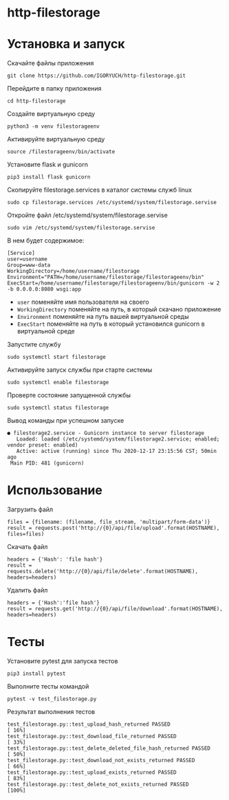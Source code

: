 # http-filestorage

# Установка и запуск
Скачайте файлы приложения
```
git clone https://github.com/IGORYUCH/http-filestorage.git
```
Перейдите в папку приложения
```
cd http-filestorage
```
Создайте виртуальную среду
```
python3 -m venv filestorageenv
```
Активируйте виртуальную среду
```
source /filestorageenv/bin/activate
```
Установите flask и gunicorn
```
pip3 install flask gunicorn
```
Скопируйте filestorage.services в каталог системы служб linux
```
sudo cp filestorage.services /etc/systemd/system/filestorage.servise
```
Откройте файл /etc/systemd/system/filestorage.servise
```
sudo vim /etc/systemd/system/filestorage.servise
```
В нем будет содержимое:
```
[Service]
user=username
Group=www-data
WorkingDirectory=/home/username/filestorage
Environment="PATH=/home/username/filestorage/filestorageenv/bin"
ExecStart=/home/username/filestorage/filestorageenv/bin/gunicorn -w 2 -b 0.0.0.0:8080 wsgi:app
```
* `user` поменяйте имя пользователя на своего
* `WorkingDirectory` поменяйте на путь, в который скачано приложение
* `Environment` поменяйте на путь вашей виртуальной среды
* `ExecStart` поменяйте на путь в который установился gunicorn в виртуальной среде

Запустите службу 
```
sudo systemctl start filestorage
```
Активируйте запуск службы при старте системы
```
sudo systemctl enable filestorage
```
Проверте состояние запущенной службы
```
sudo systemctl status filestorage
```
Вывод команды при успешном запуске
```
● filestorage2.service - Gunicorn instance to server filestorage
   Loaded: loaded (/etc/systemd/system/filestorage2.service; enabled; vendor preset: enabled)
   Active: active (running) since Thu 2020-12-17 23:15:56 CST; 50min ago
 Main PID: 481 (gunicorn)
 ```
# Использование

Загрузить файл
```
files = {filename: (filename, file_stream, 'multipart/form-data')}
result = requests.post('http://{0}/api/file/upload'.format(HOSTNAME), files=files)
```
Скачать файл
```
headers = {'Hash': 'file hash'}
result = requests.delete('http://{0}/api/file/delete'.format(HOSTNAME), headers=headers)
```
Удалить файл
```
headers = {'Hash':'file hash'}
result = requests.get('http://{0}/api/file/download'.format(HOSTNAME), headers=headers)
```
# Тесты
Установите pytest для запуска тестов
 ```
 pip3 install pytest
  ```
Выполните тесты командой
 ```
 pytest -v test_filestorage.py
 ```
 Результат выполнения тестов
 ```
test_filestorage.py::test_upload_hash_returned PASSED                                                                                       [ 16%]
test_filestorage.py::test_download_file_returned PASSED                                                                                     [ 33%]
test_filestorage.py::test_delete_deleted_file_hash_returned PASSED                                                                          [ 50%]
test_filestorage.py::test_download_not_exists_returned PASSED                                                                               [ 66%]
test_filestorage.py::test_upload_exists_returned PASSED                                                                                     [ 83%]
test_filestorage.py::test_delete_not_exists_returned PASSED                                                                                 [100%]
```
